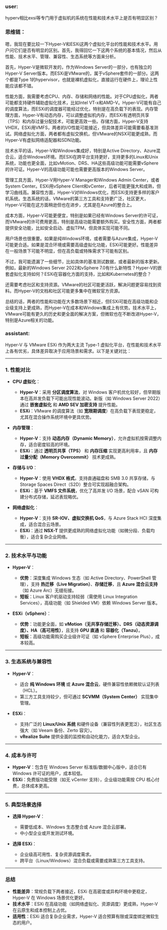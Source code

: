 ### user: 

hyperv相比exsi等专门用于虚拟机的系统在性能和技术水平上是否有明显区别？

### 思维链：

嗯，我现在要比较一下Hyper-V和ESXi这两个虚拟化平台的性能和技术水平。用户问它们是否有明显的区别。首先，我得回忆一下这两个系统的基本情况，然后从性能、技术水平、管理、兼容性、生态系统等方面来分析。

首先，Hyper-V是微软开发的，作为Windows Server的一部分，也有独立的Hyper-V Server版本。而ESXi是VMware的，属于vSphere套件的一部分。这两个都是Type 1的hypervisor，也就是裸机虚拟化，直接运行在硬件上，理论上性能应该都不错。

性能方面，我需要考虑CPU、内存、存储和网络的性能。对于CPU虚拟化，两者可能都支持硬件辅助虚拟化技术，比如Intel VT-x和AMD-V。Hyper-V可能有自己的调度算法，而ESXi的调度器可能经过优化，特别是在高负载下的表现。内存管理方面，Hyper-V有动态内存，可以调整虚拟机内存，而ESXi有透明页共享（TPS）和内存过量分配技术，可能更高效一些。存储方面，Hyper-V支持VHDX，ESXi用VMFS，两者的I/O性能可能接近，但具体差异可能需要看基准测试。网络虚拟化方面，两者都有虚拟交换机，但VMware的NSX可能更成熟，而Hyper-V有虚拟网络适配器和SDN功能。

技术水平的话，Hyper-V和Windows集成好，特别是Active Directory、Azure混合云，适合Windows环境。而ESXi在跨平台支持更好，支持更多的Linux和Unix系统，功能也更全面，比如vMotion、DRS、HA这些高级功能可能需要vSphere的许可证。Hyper-V的高级功能可能也需要更高版本的Windows Server。

管理工具方面，Hyper-V用Hyper-V Manager和Windows Admin Center，或者System Center。ESXi用vSphere Client和vCenter，后者可能更强大和成熟，但学习曲线高。兼容性方面，Hyper-V对Windows优化，而ESXi支持更多样的客户机系统。生态系统的话，VMware的第三方工具和支持更广泛，社区更大，Hyper-V可能在这方面稍逊但也在进步，尤其是在Azure的整合上。

成本方面，Hyper-V可能更便宜，特别是如果已经有Windows Server的许可证，而VMware的许可费用更高，特别是高级功能需要额外购买。安全性方面，两者都提供安全功能，比如安全启动、虚拟TPM，但具体实现可能不同。

用户场景也很重要。如果是纯Windows环境，或者需要与Azure集成，Hyper-V可能更合适。如果是混合环境或需要高级虚拟化功能，ESXi可能更好。性能差异在一般场景下可能不明显，但在高负载或特殊需求下可能有区别。

不过，我可能遗漏了一些细节，比如具体的基准测试数据，或者最新的版本更新。例如，最新的Windows Server 2022和vSphere 7.0有什么新特性？Hyper-V的嵌套虚拟化支持如何？ESXi在容器化方面的支持，比如和Kubernetes的整合？

还需要考虑社区和支持资源。VMware的社区可能更活跃，解决问题更容易找到资料。而Hyper-V的文档和社区可能更多集中在微软官方资源。

总结的话，两者的性能和功能在大多数场景下相近，但ESXi可能在高级功能和企业级支持上更成熟，而Hyper-V在成本和Windows集成上有优势。技术水平上，VMware可能有更久的历史和更全面的解决方案，但微软也在不断改进Hyper-V，特别是Azure相关的功能。

### assistant: 

Hyper-V 与 VMware ESXi 作为两大主流 Type-1 虚拟化平台，在性能和技术水平上各有优劣，具体差异取决于应用场景和需求。以下是关键对比：

---

### **1. 性能对比**
- **CPU 虚拟化**：
  - **Hyper-V**：采用 **分区调度算法**，对 Windows 客户机优化较好，但早期版本在高并发负载下可能出现性能波动。新版（如 Windows Server 2022）通过 **嵌套虚拟化** 和 **AMD SEV 加密支持** 提升性能。
  - **ESXi**：VMware 的调度算法（如 **宽限期调度**）在高负载下表现更稳定，尤其在混合操作系统环境中更具优势。

- **内存管理**：
  - **Hyper-V**：支持 **动态内存（Dynamic Memory）**，允许虚拟机按需调整内存，适合密度较高的环境。
  - **ESXi**：通过 **透明页共享（TPS）** 和 **内存压缩** 实现更高利用率，且 **内存过量分配（Memory Overcommit）** 技术更成熟。

- **存储与 I/O**：
  - **Hyper-V**：使用 **VHDX 格式**，支持直通磁盘和 SMB 3.0 共享存储，与 Storage Spaces Direct（S2D）整合可实现超融合架构。
  - **ESXi**：基于 **VMFS 文件系统**，优化了高并发 I/O 场景，配合 vSAN 可构建分布式存储，延迟表现略优。

- **网络虚拟化**：
  - **Hyper-V**：支持 **SR-IOV、虚拟交换机 QoS**，与 Azure Stack HCI 深度集成，适合混合云场景。
  - **ESXi**：通过 **NSX-T** 提供更成熟的网络虚拟化功能（如微分段、负载均衡），适合复杂企业网络。

---

### **2. 技术水平与功能**
- **Hyper-V**：
  - **优势**：深度集成 Windows 生态（如 Active Directory、PowerShell 管理），支持 **热迁移（Live Migration）**、**存储迁移**，且 **Azure 混合云支持**（如 Azure Arc）无缝衔接。
  - **短板**：Linux 客户机驱动支持较弱（需使用 Linux Integration Services），高级功能（如 Shielded VM）依赖 Windows Server 版本。

- **ESXi（vSphere）**：
  - **优势**：功能更全面，如 **vMotion（无共享存储迁移）、DRS（动态资源调度）、HA（高可用性）**，且支持 **GPU 直通** 和 **容器化（Tanzu）**。
  - **短板**：高级功能需购买企业级许可证（如 vSphere Enterprise Plus），成本较高。

---

### **3. 生态系统与兼容性**
- **Hyper-V**：
  - 适合 **纯 Windows 环境** 或 **Azure 混合云**，硬件兼容性依赖微软认证列表（HCL）。
  - 第三方工具支持较少，但可通过 **SCVMM（System Center）** 实现集中管理。

- **ESXi**：
  - 支持广泛的 **Linux/Unix 系统** 和硬件设备（兼容性列表更宽泛），社区生态强大（如 Veeam 备份、Zerto 容灾）。
  - **vRealize Suite** 提供全面的监控和自动化能力，适合大型企业。

---

### **4. 成本与许可**
- **Hyper-V**：包含在 Windows Server 标准版/数据中心版中，适合已有 Windows 许可证的用户，成本较低。
- **ESXi**：免费版功能受限（如无 vCenter 支持），企业级功能需按 CPU 核心付费，总体成本更高。

---

### **5. 典型场景选择**
- **选择 Hyper-V**：
  - 需要低成本、Windows 生态整合或 Azure 混合云部署。
  - 中小型企业或开发测试环境。

- **选择 ESXi**：
  - 企业级高可用性、复杂资源调度需求。
  - 跨平台（Linux/Windows）混合负载或需要成熟第三方工具支持。

---

### **总结**
- **性能差异**：常规负载下两者接近，ESXi 在高密度或异构环境中更稳定，Hyper-V 在 Windows 场景优化更好。
- **技术水平**：ESXi 在高级功能（如网络虚拟化、资源调度）更成熟，Hyper-V 在云原生和成本控制上占优。
- **适用性**：ESXi 适合复杂企业需求，Hyper-V 适合预算有限或深度绑定微软生态的用户。
